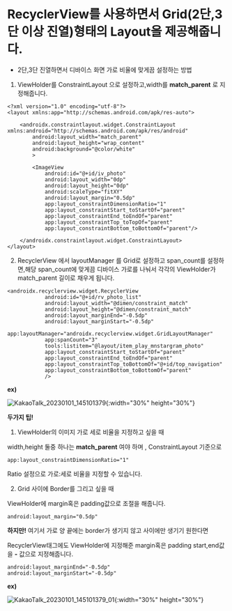 # RecyclerView를 사용하면서 Grid(2단,3단 이상 진열)형태의 Layout을 제공해줍니다.

* 2단,3단 진열하면서 디바이스 화면 가로 비율에 맞게끔 설정하는 방법

1. ViewHolder를 ConstraintLayout 으로 설정하고,width를 **match_parent** 로 지정해줍니다.

```
<?xml version="1.0" encoding="utf-8"?>
<layout xmlns:app="http://schemas.android.com/apk/res-auto">

    <androidx.constraintlayout.widget.ConstraintLayout xmlns:android="http://schemas.android.com/apk/res/android"
        android:layout_width="match_parent"
        android:layout_height="wrap_content"
        android:background="@color/white"
        >

        <ImageView
            android:id="@+id/iv_photo"
            android:layout_width="0dp"
            android:layout_height="0dp"
            android:scaleType="fitXY"
            android:layout_margin="0.5dp"
            app:layout_constraintDimensionRatio="1"
            app:layout_constraintStart_toStartOf="parent"
            app:layout_constraintEnd_toEndOf="parent"
            app:layout_constraintTop_toTopOf="parent"
            app:layout_constraintBottom_toBottomOf="parent"/>

    </androidx.constraintlayout.widget.ConstraintLayout>
</layout>
```

2. RecyclerView 에서 layoutManager 를 Grid로 설정하고 span_count를 설정하면,해당 span_count에 맞게끔 디바이스 가로를 나눠서 각각의 ViewHolder가 match_parent 길이로 채우게 됩니다.

```
<androidx.recyclerview.widget.RecyclerView
            android:id="@+id/rv_photo_list"
            android:layout_width="@dimen/constraint_match"
            android:layout_height="@dimen/constraint_match"
            android:layout_marginEnd="-0.5dp"
            android:layout_marginStart="-0.5dp"
            app:layoutManager="androidx.recyclerview.widget.GridLayoutManager"
            app:spanCount="3"
            tools:listitem="@layout/item_play_mnstargram_photo"
            app:layout_constraintStart_toStartOf="parent"
            app:layout_constraintEnd_toEndOf="parent"
            app:layout_constraintTop_toBottomOf="@+id/top_navigation"
            app:layout_constraintBottom_toBottomOf="parent"
            />
```

**ex)** 

![KakaoTalk_20230101_145101379](https://user-images.githubusercontent.com/56852682/210162396-6f0d4e04-9b81-4bb8-83bc-d9cd32d1bad3.jpg){:width="30%" height="30%"}



**두가지 팁!**


1. ViewHolder의 이미지 가로 세로 비율을 지정하고 싶을 때

width,height 둘중 하나는 **match_parent** 여야 하며 , ConstraintLayout 기준으로

```
app:layout_constraintDimensionRatio="1"
```
Ratio 설정으로 가로:세로 비율을 지정할 수 있습니다.


2. Grid 사이에 Border를 그리고 싶을 때

ViewHolder에 margin혹은 padding값으로 조절을 해줍니다.

```
android:layout_margin="0.5dp"
```

**하지만!** 여기서 가로 양 끝에는 border가 생기지 않고 사이에만 생기기 원한다면

RecyclerView태그에도 ViewHolder에 지정해준 margin혹은 padding start,end값을 **-** 값으로 지정해줍니다.

```
android:layout_marginEnd="-0.5dp"
android:layout_marginStart="-0.5dp"
```

**ex)**


![KakaoTalk_20230101_145101379_01](https://user-images.githubusercontent.com/56852682/210162407-09abaf84-c6ce-4e6e-a0cc-ca47663b667a.jpg){:width="30%" height="30%"}
